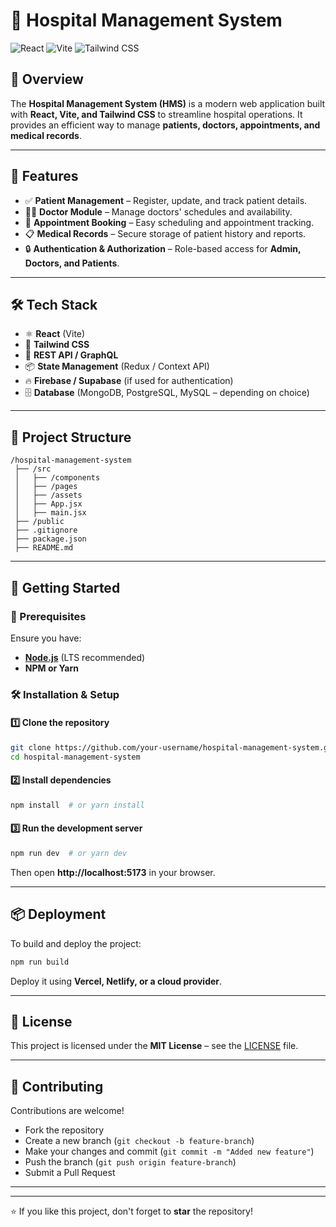 # 🏥 Hospital Management System

![React](https://img.shields.io/badge/React-20232A?style=for-the-badge&logo=react&logoColor=61DAFB) ![Vite](https://img.shields.io/badge/Vite-646CFF?style=for-the-badge&logo=vite&logoColor=white) ![Tailwind CSS](https://img.shields.io/badge/Tailwind_CSS-38B2AC?style=for-the-badge&logo=tailwind-css&logoColor=white)

## 📖 Overview
The **Hospital Management System (HMS)** is a modern web application built with **React, Vite, and Tailwind CSS** to streamline hospital operations. It provides an efficient way to manage **patients, doctors, appointments, and medical records**.

---

## 🎯 Features
- ✅ **Patient Management** – Register, update, and track patient details.
- 👨‍⚕️ **Doctor Module** – Manage doctors' schedules and availability.
- 📅 **Appointment Booking** – Easy scheduling and appointment tracking.
- 📋 **Medical Records** – Secure storage of patient history and reports.
- 🔒 **Authentication & Authorization** – Role-based access for **Admin, Doctors, and Patients**.

---

## 🛠️ Tech Stack
- ⚛️ **React** (Vite)
- 🎨 **Tailwind CSS**
- 📡 **REST API / GraphQL**
- 📦 **State Management** (Redux / Context API)
- 🔥 **Firebase / Supabase** (if used for authentication)
- 🗄️ **Database** (MongoDB, PostgreSQL, MySQL – depending on choice)

---

## 📂 Project Structure
```
/hospital-management-system
 ├── /src
 │   ├── /components
 │   ├── /pages
 │   ├── /assets
 │   ├── App.jsx
 │   ├── main.jsx
 ├── /public
 ├── .gitignore
 ├── package.json
 ├── README.md
```

---

## 🚀 Getting Started

### 📌 Prerequisites
Ensure you have:
- **[Node.js](https://nodejs.org/)** (LTS recommended)
- **NPM or Yarn**

### 🛠️ Installation & Setup

#### 1️⃣ **Clone the repository**
```sh
git clone https://github.com/your-username/hospital-management-system.git
cd hospital-management-system
```

#### 2️⃣ **Install dependencies**
```sh
npm install  # or yarn install
```

#### 3️⃣ **Run the development server**
```sh
npm run dev  # or yarn dev
```
Then open **http://localhost:5173** in your browser.

---

## 📦 Deployment
To build and deploy the project:
```sh
npm run build
```
Deploy it using **Vercel, Netlify, or a cloud provider**.

---

## 📝 License
This project is licensed under the **MIT License** – see the [LICENSE](LICENSE) file.

---

## 🤝 Contributing
Contributions are welcome!  
- Fork the repository  
- Create a new branch (`git checkout -b feature-branch`)  
- Make your changes and commit (`git commit -m "Added new feature"`)  
- Push the branch (`git push origin feature-branch`)  
- Submit a Pull Request  

---



---

⭐ If you like this project, don't forget to **star** the repository!

